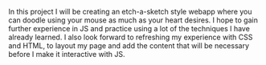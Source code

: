 In this project I will be creating an etch-a-sketch style webapp where you can doodle using your mouse as much as your heart desires. I hope to gain further experience in JS and practice using a lot of the techniques I have already learned. I also look forward to refreshing my experience with CSS and HTML, to layout my page and add the content that will be necessary before I make it interactive with JS.
